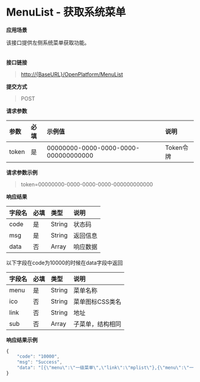 # MenuList - 获取系统菜单

**应用场景**

该接口提供左侧系统菜单获取功能。

###### 

**接口链接**

> [http://{BaseURL}/OpenPlatform/MenuList](http://{BaseURL}/OpenPlatform/Login)

**提交方式**

> POST

**请求参数**

| 参数 | 必填 | 示例值 | 说明 |
| :--- | :--- | :--- | :--- |
| token | 是 | 00000000-0000-0000-0000-000000000000 | Token令牌 |

**请求参数示例**

> token=00000000-0000-0000-0000-000000000000

**响应结果**

| 字段名 | 必填 | 类型 | 说明 |
| :--- | :--- | :--- | :--- |
| code | 是 | String | 状态码 |
| msg | 是 | String | 返回信息 |
| data | 否 | Array | 响应数据 |

以下字段在code为10000的时候在data字段中返回

| 字段名 | 必填 | 类型 | 说明 |
| :--- | :--- | :--- | :--- |
| menu | 是 | String | 菜单名称 |
| ico | 否 | String | 菜单图标CSS类名 |
| link | 否 | String | 地址 |
| sub | 否 | Array | 子菜单，结构相同 |

**响应结果示例**

```js
{
    "code": "10000",
    "msg": "Success",
    "data": "[{\"menu\":\"一级菜单\",\"link\":\"mplist\"},{\"menu\":\"一级菜单2\",\"ico\":\"ico_mp\",\"sub\":[{\"menu\":\"二级菜单2-1\",\"link\":\"sub_mplist-1\"},{\"menu\":\"二级菜单2-2\",\"link\":\"sub_mplist-2\"}]}]"
}
```




